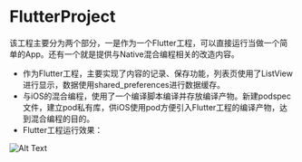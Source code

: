 # FlutterProject
该工程主要分为两个部分，一是作为一个Flutter工程，可以直接运行当做一个简单的App。还有一个就是提供与Native混合编程相关的改造内容。
- 作为Flutter工程，主要实现了内容的记录、保存功能，列表页使用了ListView进行显示，数据使用shared_preferences进行数据缓存。
- 与iOS的混合编程，使用了一个编译脚本编译并存放编译产物。新建podspec文件，建立pod私有库，供iOS使用pod方便引入Flutter工程的编译产物，达到混合编程的目的。
- Flutter工程运行效果：

![Alt Text](https://xhhimages.oss-cn-beijing.aliyuncs.com/111.gif?Expires=1584327425&OSSAccessKeyId=TMP.3Kjt8STmxChhd4bDD7X87CqpNk25vWqbdviZ66uSrtRQddHRBooGmJFoH6yirTXLPGvVRRbhv4rUsAtgRZbJAR1wPFzrFQ&Signature=JI8x27hixBiAttmk9m2gmwYVnLM%3D)
